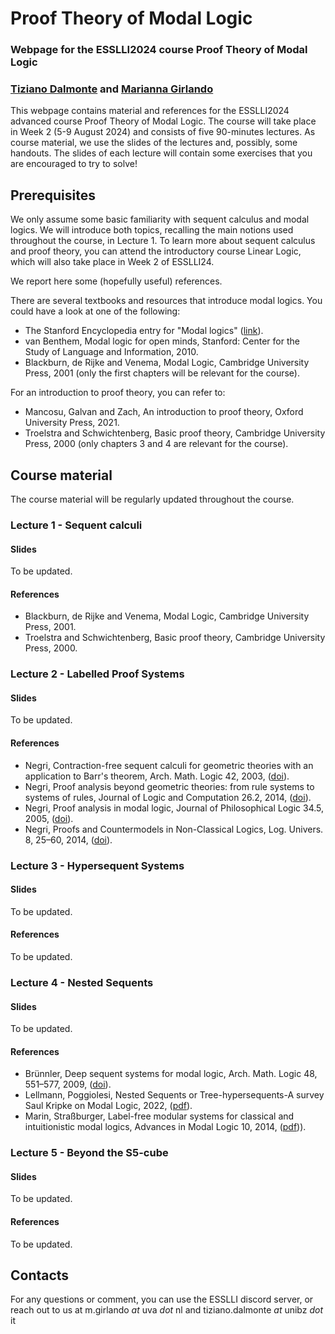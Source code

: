 # Proof Theory of Modal Logic
### Webpage for the ESSLLI2024 course Proof Theory of Modal Logic  
### [Tiziano Dalmonte](https://dev-www.unibz.it/en/faculties/engineering/academic-staff/person/47069-tiziano-dalmonte) and [Marianna Girlando](https://www.mariannagirlando.com/Girlando.html)


This webpage contains material and references for the ESSLLI2024 advanced course Proof Theory of Modal Logic. The course will take place in Week 2 (5-9 August 2024) and consists of five 90-minutes lectures. As course material, we use the slides of the lectures and, possibly, some handouts. The slides of each lecture will contain some exercises that you are encouraged to try to solve! 


## Prerequisites 
We only assume some basic familiarity with sequent calculus and modal logics. We will introduce both topics, recalling the main notions used throughout the course, in Lecture 1. To learn more about sequent calculus and proof theory, you can attend the introductory course Linear Logic, which will also take place in Week 2 of ESSLLI24. 

We report here some (hopefully useful) references. 

There are several textbooks and resources that introduce modal logics. You could have a look at one of the following:
- The Stanford Encyclopedia entry for "Modal logics" ([link](https://seop.illc.uva.nl/entries/logic-modal/)).
- van Benthem, Modal logic for open minds, Stanford: Center for the Study of Language and Information, 2010.
- Blackburn, de Rijke and Venema, Modal Logic, Cambridge University Press, 2001 (only the first chapters will be relevant for the course). 

For an introduction to proof theory, you can refer to:
- Mancosu, Galvan and Zach, An introduction to proof theory, Oxford University Press, 2021. 
- Troelstra and Schwichtenberg, Basic proof theory, Cambridge University Press, 2000 (only chapters 3 and 4 are relevant for the course).


## Course material 
The course material will be regularly updated throughout the course. 

### Lecture 1 - Sequent calculi 
#### Slides
To be updated. 
#### References 
- Blackburn, de Rijke and Venema, Modal Logic, Cambridge University Press, 2001.
- Troelstra and Schwichtenberg, Basic proof theory, Cambridge University Press, 2000.


### Lecture 2 - Labelled Proof Systems 
#### Slides
To be updated. 
#### References 
- Negri, Contraction-free sequent calculi for geometric theories with an application to Barr's theorem, Arch. Math. Logic 42, 2003, ([doi](https://link.springer.com/article/10.1007/s001530100124)).
- Negri, Proof analysis beyond geometric theories: from rule systems to systems of rules, Journal of Logic and Computation 26.2, 2014, ([doi](https://academic.oup.com/logcom/article-abstract/26/2/513/2579508?login=false)).
- Negri, Proof analysis in modal logic, Journal of Philosophical Logic 34.5, 2005, ([doi](https://link.springer.com/article/10.1007/s10992-005-2267-3)).
- Negri, Proofs and Countermodels in Non-Classical Logics, Log. Univers. 8, 25–60, 2014, ([doi](https://link.springer.com/article/10.1007/s11787-014-0097-1)).



### Lecture 3 - Hypersequent Systems
#### Slides
To be updated. 
#### References 
To be updated. 



### Lecture 4 - Nested Sequents
#### Slides
To be updated. 
#### References 
- Brünnler, Deep sequent systems for modal logic, Arch. Math. Logic 48, 551–577, 2009, ([doi](https://link.springer.com/article/10.1007/s00153-009-0137-3)).
- Lellmann, Poggiolesi, Nested Sequents or Tree-hypersequents-A survey Saul Kripke on Modal Logic, 2022, ([pdf](https://hal.science/hal-03590537/)).
- Marin, Straßburger, Label-free modular systems for classical and intuitionistic modal logics, Advances in Modal Logic 10, 2014, ([pdf](http://www.aiml.net/volumes/volume10/Marin-Strassburger.pdf))). 


### Lecture 5 - Beyond the S5-cube
#### Slides
To be updated. 
#### References 
To be updated. 

## Contacts 
For any questions or comment, you can use the ESSLLI discord server, or reach out to us at m.girlando _at_ uva _dot_ nl and tiziano.dalmonte _at_ unibz _dot_ it 








